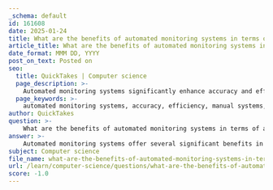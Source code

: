 ```yaml
---
_schema: default
id: 161608
date: 2025-01-24
title: What are the benefits of automated monitoring systems in terms of accuracy and efficiency compared to manual systems?
article_title: What are the benefits of automated monitoring systems in terms of accuracy and efficiency compared to manual systems?
date_format: MMM DD, YYYY
post_on_text: Posted on
seo:
  title: QuickTakes | Computer science
  page_description: >-
    Automated monitoring systems significantly enhance accuracy and efficiency by reducing errors, increasing throughput, and streamlining workflows compared to manual systems.
  page_keywords: >-
    automated monitoring systems, accuracy, efficiency, manual systems, error reduction, throughput, human error, streamlined workflows, continuous improvement, data management, resource optimization, laboratory automation, healthcare technology, quality control
author: QuickTakes
question: >-
    What are the benefits of automated monitoring systems in terms of accuracy and efficiency compared to manual systems?
answer: >-
    Automated monitoring systems offer several significant benefits in terms of accuracy and efficiency compared to manual systems. Here are the key advantages:\n\n1. **Improved Accuracy and Reduced Errors**: Automated systems significantly minimize the variability and errors that can occur with manual processes. For instance, technologies such as barcoding and scanning ensure accurate identification and traceability of samples throughout the workflow. This leads to more reliable results, which is particularly critical in fields like healthcare and laboratory testing.\n\n2. **Increased Throughput**: Automation allows for the analysis of a larger volume of samples in a shorter time frame. Reports indicate that automation can reduce the staff time required per specimen analyzed by approximately 10%. This increased throughput is essential for managing high workloads and ensuring timely results, which is vital in environments like clinical laboratories.\n\n3. **Reduction of Human Error**: By streamlining routine tasks, automated systems minimize the potential for human error. This is especially important in diagnostic processes where precision is crucial. Automated analyzers are typically designed with built-in quality control measures, ensuring that results are both accurate and precise.\n\n4. **Streamlined Workflows**: Automation integrates various processes, allowing for seamless transitions between sample handling, analysis, and reporting. This integration not only speeds up the testing process but also enhances the overall quality of service provided by the laboratory or monitoring system.\n\n5. **Continuous Improvement**: Modern automated systems can collect and analyze data on performance metrics, which can be presented in various formats such as KPIs, charts, and graphs. This data-driven approach enables continuous improvement of processes, ensuring that systems remain effective and reliable over time.\n\n6. **Enhanced Data Management**: Automated systems often incorporate advanced technologies like Laboratory Information Management Systems (LIMS), which facilitate better organization and tracking of samples, reagents, and equipment. This not only enhances workflow but also provides valuable data analytics capabilities that can inform decision-making and improve overall performance.\n\n7. **Resource Optimization**: By reducing the time spent on monotonous tasks, automation allows personnel to focus on more complex and critical aspects of their work. This optimization of human resources can lead to better outcomes and increased job satisfaction among staff.\n\nIn summary, automated monitoring systems significantly enhance accuracy and efficiency by reducing errors, increasing throughput, streamlining workflows, and enabling continuous improvement. These advantages make them a preferred choice over manual systems in various applications, including healthcare, environmental monitoring, and industrial processes.
subject: Computer science
file_name: what-are-the-benefits-of-automated-monitoring-systems-in-terms-of-accuracy-and-efficiency-compared-to-manual-systems.md
url: /learn/computer-science/questions/what-are-the-benefits-of-automated-monitoring-systems-in-terms-of-accuracy-and-efficiency-compared-to-manual-systems
score: -1.0
---
```


&nbsp;